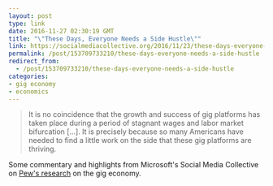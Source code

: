 ```yaml
---
layout: post
type: link
date: 2016-11-27 02:30:19 GMT
title: "\"These Days, Everyone Needs a Side Hustle\""
link: https://socialmediacollective.org/2016/11/23/these-days-everyone-needs-a-side-hustle/
permalink: /post/153709733210/these-days-everyone-needs-a-side-hustle
redirect_from: 
  - /post/153709733210/these-days-everyone-needs-a-side-hustle
categories:
- gig economy
- economics
---
```


<p><blockquote>It is no coincidence that the growth and success of gig platforms has taken place during a period of stagnant wages and labor market bifurcation [...]. It is precisely because so many Americans have needed to find a little work on the side that these gig platforms are thriving.</blockquote>
<p>Some commentary and highlights from Microsoft's Social Media Collective on <a href="http://www.pewinternet.org/2016/11/17/gig-work-online-selling-and-home-sharing/">Pew's research</a> on the gig economy.</p></p>